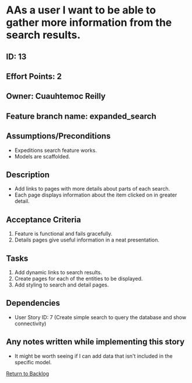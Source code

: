 # AAs a user I want to be able to gather more information from the search results.

## ID: 13
## Effort Points: 2
## Owner: Cuauhtemoc Reilly
## Feature branch name: expanded_search

## Assumptions/Preconditions
- Expeditions search feature works.
- Models are scaffolded.

## Description
- Add links to pages with more details about parts of each search.
- Each page displays information about the item clicked on in greater detail.

## Acceptance Criteria

1. Feature is functional and fails gracefully.
2. Details pages give useful information in a neat presentation.

## Tasks

1. Add dynamic links to search results.
2. Create pages for each of the entities to be displayed.
3. Add styling to search and detail pages.

## Dependencies

- User Story ID: 7 (Create simple search to query the database and show connectivity)

## Any notes written while implementing this story

- It might be worth seeing if I can add data that isn't included in the specific model.


<a href="../README.md">Return to Backlog</a>